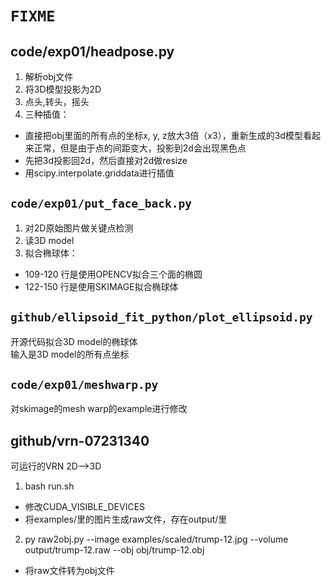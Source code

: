 # `FIXME`    

## code/exp01/headpose.py
1. 解析obj文件
2. 将3D模型投影为2D
3. 点头,转头，摇头
4. 三种插值：
  - 直接把obj里面的所有点的坐标x, y, z放大3倍（x3），重新生成的3d模型看起来正常，但是由于点的间距变大，投影到2d会出现黑色点
  - 先把3d投影回2d，然后直接对2d做resize
  - 用scipy.interpolate.griddata进行插值

## `code/exp01/put_face_back.py`
1. 对2D原始图片做关键点检测
2. 读3D model
3. 拟合椭球体：
  - 109-120 行是使用OPENCV拟合三个面的椭圆
  - 122-150 行是使用SKIMAGE拟合椭球体

## `github/ellipsoid_fit_python/plot_ellipsoid.py`
开源代码拟合3D model的椭球体  
输入是3D model的所有点坐标  

## `code/exp01/meshwarp.py`
对skimage的mesh warp的example进行修改

## github/vrn-07231340
可运行的VRN 2D-->3D  

1. bash run.sh
  - 修改CUDA_VISIBLE_DEVICES
  - 将examples/里的图片生成raw文件，存在output/里
2. py raw2obj.py --image examples/scaled/trump-12.jpg --volume output/trump-12.raw --obj obj/trump-12.obj
  - 将raw文件转为obj文件
